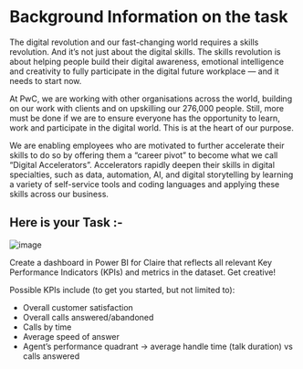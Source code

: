 # Background Information on the task

The digital revolution and our fast-changing world requires a skills revolution. And it’s not just about the digital skills. The skills revolution is about helping people build their digital awareness, emotional intelligence and creativity to fully participate in the digital future workplace — and it needs to start now.

At PwC, we are working with other organisations across the world, building on our work with clients and on upskilling our 276,000 people. Still, more must be done if we are to ensure everyone has the opportunity to learn, work and participate in the digital world. This is at the heart of our purpose.

We are enabling employees who are motivated to further accelerate their skills to do so by offering them a “career pivot” to become what we call “Digital Accelerators”. Accelerators rapidly deepen their skills in digital specialties, such as data, automation, AI, and digital storytelling by learning a variety of self-service tools and coding languages and applying these skills across our business.

## Here is your Task :-

![image](https://github.com/sohang05/PWC-Power-Bi-Virtual-Case-Experience/assets/73344291/5a91625a-d672-40a4-936c-32be5c79aafb)


Create a dashboard in Power BI for Claire that reflects all relevant Key Performance Indicators (KPIs) and metrics in the dataset. Get creative! 

Possible KPIs include (to get you started, but not limited to):

* Overall customer satisfaction
* Overall calls answered/abandoned
* Calls by time
* Average speed of answer
* Agent’s performance quadrant -> average handle time (talk duration) vs calls answered
